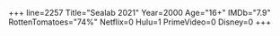 +++
line=2257
Title="Sealab 2021"
Year=2000
Age="16+"
IMDb="7.9"
RottenTomatoes="74%"
Netflix=0
Hulu=1
PrimeVideo=0
Disney=0
+++

